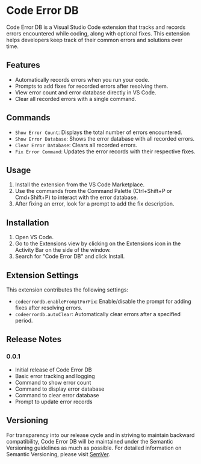 # Code Error DB

Code Error DB is a Visual Studio Code extension that tracks and records errors encountered while coding, along with optional fixes. This extension helps developers keep track of their common errors and solutions over time.

## Features

- Automatically records errors when you run your code.
- Prompts to add fixes for recorded errors after resolving them.
- View error count and error database directly in VS Code.
- Clear all recorded errors with a single command.

## Commands

- `Show Error Count`: Displays the total number of errors encountered.
- `Show Error Database`: Shows the error database with all recorded errors.
- `Clear Error Database`: Clears all recorded errors.
- `Fix Error Command`: Updates the error records with their respective fixes.

## Usage

1. Install the extension from the VS Code Marketplace.
2. Use the commands from the Command Palette (Ctrl+Shift+P or Cmd+Shift+P) to interact with the error database.
3. After fixing an error, look for a prompt to add the fix description.

## Installation

1. Open VS Code.
2. Go to the Extensions view by clicking on the Extensions icon in the Activity Bar on the side of the window.
3. Search for "Code Error DB" and click Install.

## Extension Settings

This extension contributes the following settings:

- `codeerrordb.enablePromptForFix`: Enable/disable the prompt for adding fixes after resolving errors.
- `codeerrordb.autoClear`: Automatically clear errors after a specified period.

## Release Notes

### 0.0.1

- Initial release of Code Error DB
- Basic error tracking and logging
- Command to show error count
- Command to display error database
- Command to clear error database
- Prompt to update error records

## Versioning

For transparency into our release cycle and in striving to maintain backward compatibility, Code Error DB will be maintained under the Semantic Versioning guidelines as much as possible. For detailed information on Semantic Versioning, please visit [SemVer](https://semver.org/).
